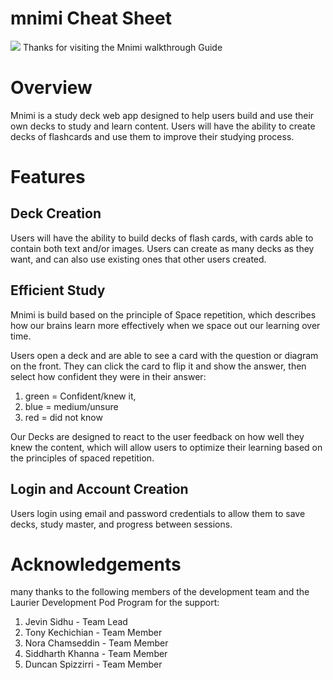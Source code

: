 # mnimi Cheat Sheet
![](https://imgur.com/qP9LFR6)
Thanks for visiting the Mnimi walkthrough Guide

# Overview

Mnimi is a study deck web app designed to help users build and use their own decks to 
study and learn content. Users will have the ability to create decks of flashcards
and use them to improve their studying process.






# Features

## Deck Creation
Users will have the ability to build decks of flash cards, with cards able to contain
both text and/or images. Users can create as many decks as they want, and can also use
existing ones that other users created.

## Efficient Study
Mnimi is build based on the principle of Space repetition, which describes how our 
brains learn more effectively when we space out our learning over time.

Users open a deck and are able to see a card with the question or diagram on the front.
They can click the card to flip it and show the answer, then select how confident they
were in their answer:
1. green = Confident/knew it, 
2. blue = medium/unsure
3. red = did not know

Our Decks are designed to react to the user feedback on how well they knew the content,
which will allow users to optimize their learning based on the principles of spaced 
repetition. 

## Login and Account Creation
Users login using email and password credentials to allow them to save decks, study master,
and progress between sessions.

# Acknowledgements

many thanks to the following members of the development team and the Laurier Development 
Pod Program for the support:

1. Jevin Sidhu - Team Lead
2. Tony Kechichian - Team Member
3. Nora Chamseddin - Team Member
4. Siddharth Khanna - Team Member
5. Duncan Spizzirri - Team Member







